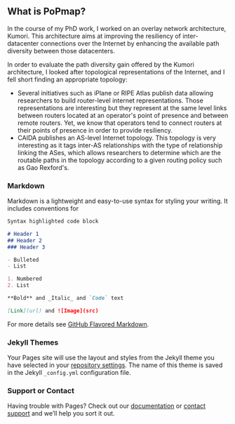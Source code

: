 ## What is PoPmap?

In the course of my PhD work, I worked on an overlay network architecture, Kumori. This architecture aims at improving the resiliency of inter-datacenter connections over the Internet by enhancing the available path diversity between those datacenters.

In order to evaluate the path diversity gain offered by the Kumori architecture, I looked after topological representations of the Internet, and I fell short finding an appropriate topology:
- Several initiatives such as iPlane or RIPE Atlas publish data allowing researchers to build router-level internet representations. Those representations are interesting but they represent at the same level links between routers located at an operator's point of presence and between remote routers. Yet, we know that operators tend to connect routers at their points of presence in order to provide resiliency.
- CAIDA publishes an AS-level Internet topology. This topology is very interesting as it tags inter-AS relationships with the type of relationship linking the ASes, which allows researchers to determine which are the routable paths in the topology according to a given routing policy such as Gao Rexford's.


### Markdown

Markdown is a lightweight and easy-to-use syntax for styling your writing. It includes conventions for

```markdown
Syntax highlighted code block

# Header 1
## Header 2
### Header 3

- Bulleted
- List

1. Numbered
2. List

**Bold** and _Italic_ and `Code` text

[Link](url) and ![Image](src)
```

For more details see [GitHub Flavored Markdown](https://guides.github.com/features/mastering-markdown/).

### Jekyll Themes

Your Pages site will use the layout and styles from the Jekyll theme you have selected in your [repository settings](https://github.com/afressancourt/popmap/settings). The name of this theme is saved in the Jekyll `_config.yml` configuration file.

### Support or Contact

Having trouble with Pages? Check out our [documentation](https://help.github.com/categories/github-pages-basics/) or [contact support](https://github.com/contact) and we’ll help you sort it out.
